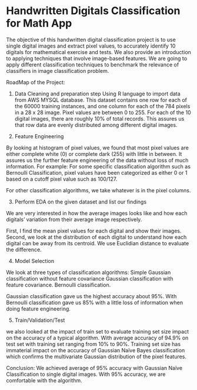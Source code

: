 # Handwritten Digitals Classification for Math App



The objective of this handwritten digital classification project is to use single digital images and extract pixel values, to accurately identify 10 digitals for mathematical exercise and tests. We also provide an introduction to applying techniques that involve image-based features. We are going to apply different classification techniques to benchmark the relevance of classifiers in image classification problem. 

RoadMap of the Project:

1.	Data Cleaning and preparation step
   Using R language to import data from AWS MYSQL database. 
   This dataset contains one row for each of the 60000 training instances, and one column for each of the 784 pixels in a 28 x 28 image. Pixel values are between 0 to 255. 
   For each of the 10 digital images, there are roughly 10% of total records. This assures us that row data are evenly distributed among different digital images. 
   
2.	Feature Engineering

   By looking at histogram of pixel values, we found that most pixel values are either complete white (0) or complete dark (255) with little in between. It assures us the further feature engineering of the data without loss of much information. 
   For example: For some specific classification algorithm such as Bernoulli Classification, pixel values have been categorized as either 0 or 1 based on a cutoff pixel value such as 100/127.  

   For other classification algorithms, we take whatever is in the pixel columns. 

3.	Perform EDA on the given dataset and list our findings

   We are very interested in how the average images looks like and how each digitals’ variation from their average image respectively. 
 
   First, I find the mean pixel values for each digital and show their images. 
   Second, we look at the distribution of each digital to understand how each digital can be away from its centroid. We use Euclidian   distance to evaluate the difference. 

4.	Model Selection

   We look at three types of classification algorithms:
   Simple Gaussian classification without feature covariance
   Gaussian classification with feature covariance. 
   Bernoulli classification. 

   Gaussian classification gave us the highest accuracy about 95%. With Bernoulli classification gave us 85% with a little loss of information when doing feature engineering.  

5.	Train/Validation/Test

   we also looked at the impact of train set to evaluate training set size impact on the accuracy of a typical algorithm. With average    accuracy of 94.9% on test set with training set ranging from 10% to 90%. Training set size has immaterial impact on the accuracy of   Gaussian Naïve Bayes classification which confirms the multivariate Gaussian distribution of the pixel features. 

Conclusion:
We achieved average of 95% accuracy with Gaussian Naïve Classification to single digital images.  With 95% accuracy, we are comfortable with the algorithm. 
